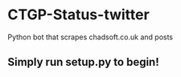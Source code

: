 # CTGP-Status-twitter
Python bot that scrapes chadsoft.co.uk and posts 

## Simply run setup.py to begin!
